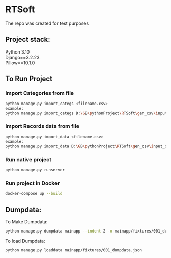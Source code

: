 # RTSoft
The repo was created for test purposes

## Project stack:
Python 3.10  
Django==3.2.23  
Pillow==10.1.0  

## To Run Project 

### Import Categories from file
```bash
python manage.py import_categs <filename.csv>
example:
python manage.py import_categs D:\GB\pythonProject\RTSoft\gen_csv\input_data.csv
```
### Import Records data from file
```bash
python manage.py import_data <filename.csv>
example:
python manage.py import_data D:\GB\pythonProject\RTSoft\gen_csv\input_data.csv
```

### Run native project
```bash
python manage.py runserver
```
  
### Run project in Docker
```bash
docker-compose up --build
```

## Dumpdata:
To Make Dumpdata:
```bash
python manage.py dumpdata mainapp --indent 2 -o mainapp/fixtures/001_dumpdata.json  

```

To load Dumpdata:
```bash
python manage.py loaddata mainapp/fixtures/001_dumpdata.json  
```
